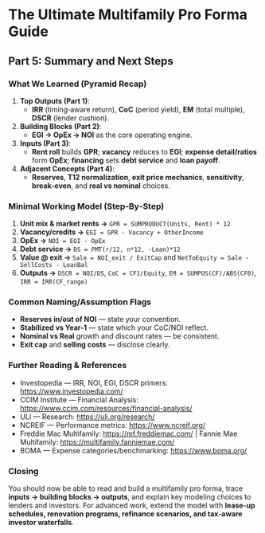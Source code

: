 # The Ultimate Multifamily Pro Forma Guide

## Part 5: Summary and Next Steps

### What We Learned (Pyramid Recap)
1. **Top Outputs (Part 1)**:  
   - **IRR** (timing‑aware return), **CoC** (period yield), **EM** (total multiple), **DSCR** (lender cushion).  
2. **Building Blocks (Part 2)**:  
   - **EGI → OpEx → NOI** as the core operating engine.  
3. **Inputs (Part 3)**:  
   - **Rent roll** builds **GPR**; **vacancy** reduces to **EGI**; **expense detail/ratios** form **OpEx**; **financing** sets **debt service** and **loan payoff**.  
4. **Adjacent Concepts (Part 4)**:  
   - **Reserves**, **T12 normalization**, **exit price mechanics**, **sensitivity**, **break‑even**, and **real vs nominal** choices.

### Minimal Working Model (Step‑By‑Step)
1. **Unit mix & market rents →** `GPR = SUMPRODUCT(Units, Rent) * 12`  
2. **Vacancy/credits →** `EGI = GPR - Vacancy + OtherIncome`  
3. **OpEx →** `NOI = EGI - OpEx`  
4. **Debt service →** `DS = PMT(r/12, n*12, -Loan)*12`  
5. **Value @ exit →** `Sale = NOI_exit / ExitCap` and `NetToEquity = Sale - SellCosts - LoanBal`  
6. **Outputs →** `DSCR = NOI/DS`, `CoC = CF1/Equity`, `EM = SUMPOS(CF)/ABS(CF0)`, `IRR = IRR(CF_range)`

### Common Naming/Assumption Flags
- **Reserves in/out of NOI** — state your convention.  
- **Stabilized vs Year‑1** — state which your CoC/NOI reflect.  
- **Nominal vs Real** growth and discount rates — be consistent.  
- **Exit cap** and **selling costs** — disclose clearly.

### Further Reading & References
- Investopedia — IRR, NOI, EGI, DSCR primers: https://www.investopedia.com/  
- CCIM Institute — Financial Analysis: https://www.ccim.com/resources/financial-analysis/  
- ULI — Research: https://uli.org/research/  
- NCREIF — Performance metrics: https://www.ncreif.org/  
- Freddie Mac Multifamily: https://mf.freddiemac.com/ | Fannie Mae Multifamily: https://multifamily.fanniemae.com/  
- BOMA — Expense categories/benchmarking: https://www.boma.org/

### Closing
You should now be able to read and build a multifamily pro forma, trace **inputs → building blocks → outputs**, and explain key modeling choices to lenders and investors. For advanced work, extend the model with **lease‑up schedules, renovation programs, refinance scenarios, and tax‑aware investor waterfalls**.
